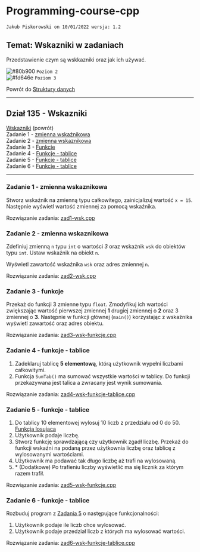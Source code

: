 # Programming-course-cpp

`Jakub Piskorowski on 10/01/2022 wersja: 1.2`

## Temat: Wskazniki w zadaniach

Przedstawienie czym są wskkazniki oraz jak ich używać.

![#80b900](https://via.placeholder.com/15/80b900/000000?text=+) `Poziom 2` \
![#fd646e](https://via.placeholder.com/15/fd646e/000000?text=+) `Poziom 3`

Powrót do [Struktury danych](/1-programowanie-strukturalne/1-3-struktury-danych/README.md)

---

## Dział 135 - Wskazniki

[Wskazniki](/1-programowanie-strukturalne/1-3-struktury-danych/1-3-5-wskazniki/README.md) (powrót) \
Zadanie 1 - [zmienna wskaźnikowa](#zadanie-1---zmienna-wskaznikowa) \
Zadanie 2 - [zmienna wskaznikowa](#zadanie-2---zmienna-wskaznikowa) \
Zadanie 3 - [Funkcje](#zadanie-3---funkcje) \
Zadanie 4 - [Funkcje - tablice](#zadanie-4---funkcje---tablice) \
Zadanie 5 - [Funkcje - tablice](#zadanie-5---funkcje---tablice) \
Zadanie 6 - [Funkcje - tablice](#zadanie-6---funkcje---tablice)

---

### Zadanie 1 - zmienna wskaznikowa

Stworz wskaźnik na zmienną typu całkowitego, zainicjalizuj wartość `x = 15`. Następnie wyświetl wartość zmiennej za pomocą wskaźnika.

Rozwiązanie zadania: [zad1-wsk.cpp](zad1-wsk.cpp)

### Zadanie 2 - zmienna wskaznikowa

Zdefiniuj zmienną `n` typu `int` o wartości *3* oraz wskaźnik `wsk` do
obiektów typu `int`. Ustaw wskaźnik na obiekt `n`.

Wyświetl zawartość wskaźnika `wsk` oraz adres zmiennej `n`.

Rozwiązanie zadania: [zad2-wsk.cpp](zad2-wsk.cpp)

### Zadanie 3 - funkcje

Przekaż do funkcji 3 zmienne typu `float`. Zmodyfikuj ich wartości zwiększając wartość pierwszej zmiennej **1** drugiej zmiennej o **2** oraz 3 zmiennej o **3**. Następnie w funkcji głównej (`main()`) korzystając z wskaźnika wyświetl zawartość oraz adres obiektu.

Rozwiązanie zadania: [zad3-wsk-funkcje.cpp](zad3-wsk-funkcje.cpp)

### Zadanie 4 - funkcje - tablice

1. Zadeklaruj tablicę **5 elementową**, którą użytkownik wypełni liczbami całkowitymi.
2. Funkcja ``SumTab()`` ma sumować wszystkie wartości w tablicy. Do funkcji przekazywana jest talica a zwracany jest wynik sumowania.

Rozwiązanie zadania: [zad4-wsk-funkcje-tablice.cpp](zad4-wsk-funkcje-tablice.cpp)

### Zadanie 5 - funkcje - tablice

1. Do tablicy 10 elementowej wylosuj 10 liczb z przedziału od 0 do 50. [Funkcja losujaca](/1-programowanie-strukturalne/1-4-dodatkowe/1-4-1-losowanie/losowanie.cpp)
2. Użytkownik podaje liczbę.
3. Stworz funkcję sprawdzającą czy użytkownik zgadł liczbę. Przekaż do funkcji wskaźni na podaną przez użytkownia liczbę oraz tablicę z wylosowanymi wartościami.
4. Użytkownik ma podawać tak długo liczbę aż trafi na wylosowaną.
5. \* (Dodatkowe) Po trafieniu liczby wyświetlić ma się licznik za którym razem trafił.

Rozwiązanie zadania: [zad5-wsk-funkcje.cpp](zad5-wsk-funkcje.cpp)

### Zadanie 6 - funkcje - tablice

Rozbuduj program z [Zadania 5](#zadanie-5---funkcje---tablice) o następujące funkcjonalności:

1. Użytkownik podaje ile liczb chce wylosować.
2. Użytkownik podaje przedział liczb z których ma wylosować wartości.

Rozwiązanie zadania: [zad6-wsk-funkcje-tablice.cpp](zad6-wsk-funkcje-tablice.cpp)